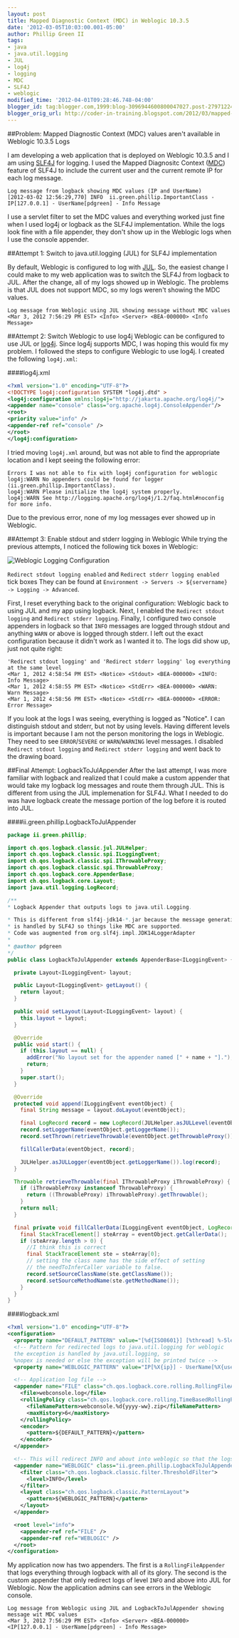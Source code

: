 ```yaml
---
layout: post
title: Mapped Diagnostic Context (MDC) in Weblogic 10.3.5
date: '2012-03-05T10:03:00.001-05:00'
author: Phillip Green II
tags:
- java
- java.util.logging
- JUL
- log4j
- logging
- MDC
- SLF4J
- weblogic
modified_time: '2012-04-01T09:28:46.748-04:00'
blogger_id: tag:blogger.com,1999:blog-3096944600800047027.post-2797122452442648911
blogger_orig_url: http://coder-in-training.blogspot.com/2012/03/mapped-diagnostic-context-mdc-in.html
---
```


##Problem: Mapped Diagnostic Context (MDC) values aren't available in Weblogic 10.3.5 Logs

I am developing a web application that is deployed on Weblogic 10.3.5 and I am using [SLF4J][slf4j] for logging. I used the Mapped Diagnositc Context ([MDC][slf4j-mdc]) feature of SLF4J to include the current user and the current remote IP for each log message.

```text
Log message from logback showing MDC values (IP and UserName)
[2012-03-02 12:56:29,770] INFO  ii.green.phillip.ImportantClass - IP[127.0.0.1] - UserName[pdgreen] - Info Message
```

I use a servlet filter to set the MDC values and everything worked just fine when I used log4j or logback as the SLF4J implementation. While the logs look fine with a file appender, they don't show up in the Weblogic logs when I use the console appender.

##Attempt 1: Switch to java.util.logging (JUL) for SLF4J implementation

By default, Weblogic is configured to log with [JUL][jul]. So, the easiest change I could make to my web application was to switch the SLF4J from logback to JUL. After the change, all of my logs showed up in Weblogic. The problems is that JUL does not support MDC, so my logs weren't showing the MDC values.

```text
Log message from Weblogic using JUL showing message without MDC values
<Mar 3, 2012 7:56:29 PM EST> <Info> <Server> <BEA-000000> <Info Message>
```

##Attempt 2: Switch Weblogic to use log4j
Weblogic can be configured to use JUL or [log4j][]. Since log4j supports MDC, I was hoping this would fix my problem. I followed the steps to configure Weblogic to use log4j. I created the following `log4j.xml`:

####log4j.xml
```xml
<?xml version="1.0" encoding="UTF-8"?>
<!DOCTYPE log4j:configuration SYSTEM "log4j.dtd" >
<log4j:configuration xmlns:log4j="http://jakarta.apache.org/log4j/">
<appender name="console" class="org.apache.log4j.ConsoleAppender"/>
<root>
<priority value="info" />
<appender-ref ref="console" />
</root>
</log4j:configuration>
```
I tried moving `log4j.xml` around, but was not able to find the appropriate location and I kept seeing the following error:

```text
Errors I was not able to fix with log4j configuration for weblogic
log4j:WARN No appenders could be found for logger (ii.green.phillip.ImportantClass).
log4j:WARN Please initialize the log4j system properly.
log4j:WARN See http://logging.apache.org/log4j/1.2/faq.html#noconfig for more info.
```
Due to the previous error, none of my log messages ever showed up in Weblogic.

##Attempt 3: Enable stdout and stderr logging in Weblogic
While trying the previous attempts, I noticed the following tick boxes in Weblogic:

![Weblogic Logging Configuration][img-weblogic-stdout-stderr-screenshot]


`Redirect stdout logging enabled` and `Redirect stderr logging enabled` tick boxes
They can be found at `Environment -> Servers -> ${servername} -> Logging -> Advanced`.

First, I reset everything back to the original configuration: Weblogic back to using JUL and my app using logback. Next, I enabled the `Redirect stdout logging` and `Redirect stderr logging`. Finally, I configured two console appenders in logback so that `INFO` messages are logged through stdout and anything `WARN` or above is logged through stderr. I left out the exact configuration because it didn't work as I wanted it to. The logs did show up, just not quite right:

```text
'Redirect stdout logging' and 'Redirect stderr logging' log everything at the same level
<Mar 1, 2012 4:58:54 PM EST> <Notice> <Stdout> <BEA-000000> <INFO: Info Message>
<Mar 1, 2012 4:58:55 PM EST> <Notice> <StdErr> <BEA-000000> <WARN: Warn Message>
<Mar 1, 2012 4:58:56 PM EST> <Notice> <StdErr> <BEA-000000> <ERROR: Error Message>
```

If you look at the logs I was seeing, everything is logged as "Notice". I can distinguish stdout and stderr, but not by using levels. Having different levels is important because I am not the person monitoring the logs in Weblogic. They need to see `ERROR`/`SEVERE` or `WARN`/`WARNING` level messages. I disabled `Redirect stdout logging` and `Redirect stderr logging` and went back to the drawing board.

##Final Attempt: LogbackToJulAppender
After the last attempt, I was more familiar with logback and realized that I could make a custom appender that would take my logback log messages and route them through JUL. This is different from using the JUL implemenation for SLF4J. What I needed to do was have logback create the message portion of the log before it is routed into JUL.

####ii.green.phillip.LogbackToJulAppender
```java
package ii.green.phillip;

import ch.qos.logback.classic.jul.JULHelper;
import ch.qos.logback.classic.spi.ILoggingEvent;
import ch.qos.logback.classic.spi.IThrowableProxy;
import ch.qos.logback.classic.spi.ThrowableProxy;
import ch.qos.logback.core.AppenderBase;
import ch.qos.logback.core.Layout;
import java.util.logging.LogRecord;

/**
* Logback Appender that outputs logs to java.util.Logging.

* This is different from slf4j-jdk14-*.jar because the message generation
* is handled by SLF4J so things like MDC are supported.
* Code was augmented from org.slf4j.impl.JDK14LoggerAdapter
*
* @author pdgreen
*/
public class LogbackToJulAppender extends AppenderBase<ILoggingEvent> {

  private Layout<ILoggingEvent> layout;

  public Layout<ILoggingEvent> getLayout() {
    return layout;
  }

  public void setLayout(Layout<ILoggingEvent> layout) {
    this.layout = layout;
  }

  @Override
  public void start() {
    if (this.layout == null) {
      addError("No layout set for the appender named [" + name + "].");
      return;
    }
    super.start();
  }

  @Override
  protected void append(ILoggingEvent eventObject) {
    final String message = layout.doLayout(eventObject);

    final LogRecord record = new LogRecord(JULHelper.asJULLevel(eventObject.getLevel()), message);
    record.setLoggerName(eventObject.getLoggerName());
    record.setThrown(retrieveThrowable(eventObject.getThrowableProxy()));

    fillCallerData(eventObject, record);

    JULHelper.asJULLogger(eventObject.getLoggerName()).log(record);
  }

  Throwable retrieveThrowable(final IThrowableProxy iThrowableProxy) {
    if (iThrowableProxy instanceof ThrowableProxy) {
      return ((ThrowableProxy) iThrowableProxy).getThrowable();
    }
    return null;
  }

  final private void fillCallerData(ILoggingEvent eventObject, LogRecord record) {
    final StackTraceElement[] steArray = eventObject.getCallerData();
    if (steArray.length > 0) {
      //I think this is correct
      final StackTraceElement ste = steArray[0];
      // setting the class name has the side effect of setting
      // the needToInferCaller variable to false.
      record.setSourceClassName(ste.getClassName());
      record.setSourceMethodName(ste.getMethodName());
    }
  }
}
```

####logback.xml
```xml
<?xml version="1.0" encoding="UTF-8"?>
<configuration>
  <property name="DEFAULT_PATTERN" value="[%d{ISO8601}] [%thread] %-5level %logger{36} - IP[%X{ip}] - UserName[%X{username}] - %msg%n" />
  <!-- Pattern for redirected logs to java.util.logging for weblogic
  the exception is handled by java.util.logging, so
  %nopex is needed or else the exception will be printed twice -->
  <property name="WEBLOGIC_PATTERN" value="IP[%X{ip}] - UserName[%X{username}] - %msg%nopex" />

  <!-- Application log file -->
  <appender name="FILE" class="ch.qos.logback.core.rolling.RollingFileAppender">
    <file>webconsole.log</file>
    <rollingPolicy class="ch.qos.logback.core.rolling.TimeBasedRollingPolicy">
      <fileNamePattern>webconsole.%d{yyyy-ww}.zip</fileNamePattern>
      <maxHistory>6</maxHistory>
    </rollingPolicy>
    <encoder>
      <pattern>${DEFAULT_PATTERN}</pattern>
    </encoder>
  </appender>

  <!-- This will redirect INFO and about into weblogic so that the logs can be viewed in the Weblogic Console -->
  <appender name="WEBLOGIC" class="ii.green.phillip.LogbackToJulAppender">
    <filter class="ch.qos.logback.classic.filter.ThresholdFilter">
      <level>INFO</level>
    </filter>
    <layout class="ch.qos.logback.classic.PatternLayout">
      <pattern>${WEBLOGIC_PATTERN}</pattern>
    </layout>
  </appender>

  <root level="info">
    <appender-ref ref="FILE" />
    <appender-ref ref="WEBLOGIC" />
  </root>
</configuration>
```

My application now has two appenders. The first is a `RollingFileAppender` that logs everything through logback with all of its glory. The second is the custom appender that only redirect logs of level `INFO` and above into JUL for Weblogic. Now the application admins can see errors in the Weblogic console.

```text
Log message from Weblogic using JUL and LogbackToJulAppender showing message wit MDC values
<Mar 3, 2012 7:56:29 PM EST> <Info> <Server> <BEA-000000> <IP[127.0.0.1] - UserName[pdgreen] - Info Message>
```

[slf4j]: <http://www.slf4j.org/> "SLF4J"
[slf4j-mdc]: <http://www.slf4j.org/manual.html#mdc> "SLF4J MDC Documentation"
[jul]: <http://docs.oracle.com/javase/6/docs/api/java/util/logging/package-summary.html> "JavaDocs for java.util.logging"
[log4j]: <http://logging.apache.org/log4j/1.2/index.html> "log4j"

[img-weblogic-stdout-stderr-screenshot]: <{{ site.baseurl }}/images/mapped-diagnostic-context-mdc-in/screenshot-weblogic-10.3.5-stdout-stderr-redirect.png> "Weblogic 10.3.5 stdout-stderr redirect screenshot"
